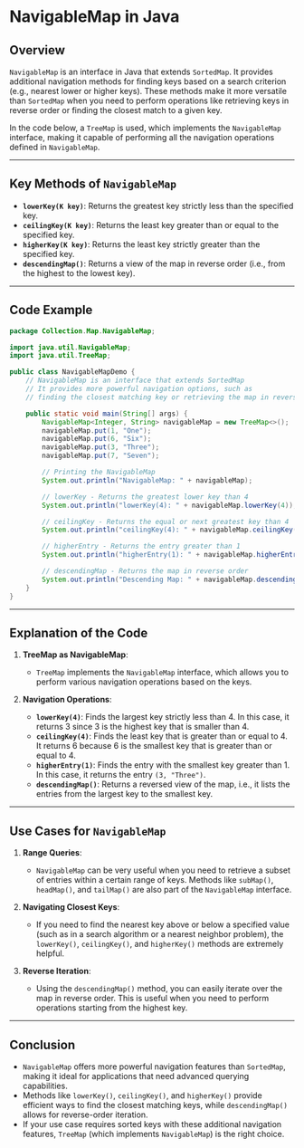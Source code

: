 # NavigableMap in Java

## Overview
`NavigableMap` is an interface in Java that extends `SortedMap`. It provides additional navigation methods for finding keys based on a search criterion (e.g., nearest lower or higher keys). These methods make it more versatile than `SortedMap` when you need to perform operations like retrieving keys in reverse order or finding the closest match to a given key.

In the code below, a `TreeMap` is used, which implements the `NavigableMap` interface, making it capable of performing all the navigation operations defined in `NavigableMap`.

---

## Key Methods of `NavigableMap`

- **`lowerKey(K key)`**: Returns the greatest key strictly less than the specified key.
- **`ceilingKey(K key)`**: Returns the least key greater than or equal to the specified key.
- **`higherKey(K key)`**: Returns the least key strictly greater than the specified key.
- **`descendingMap()`**: Returns a view of the map in reverse order (i.e., from the highest to the lowest key).

---

## Code Example

```java
package Collection.Map.NavigableMap;

import java.util.NavigableMap;
import java.util.TreeMap;

public class NavigableMapDemo {
    // NavigableMap is an interface that extends SortedMap
    // It provides more powerful navigation options, such as
    // finding the closest matching key or retrieving the map in reverse order.

    public static void main(String[] args) {
        NavigableMap<Integer, String> navigableMap = new TreeMap<>();
        navigableMap.put(1, "One");
        navigableMap.put(6, "Six");
        navigableMap.put(3, "Three");
        navigableMap.put(7, "Seven");

        // Printing the NavigableMap
        System.out.println("NavigableMap: " + navigableMap);

        // lowerKey - Returns the greatest lower key than 4
        System.out.println("lowerKey(4): " + navigableMap.lowerKey(4));  // Expected output: 3

        // ceilingKey - Returns the equal or next greatest key than 4
        System.out.println("ceilingKey(4): " + navigableMap.ceilingKey(4));  // Expected output: 6

        // higherEntry - Returns the entry greater than 1
        System.out.println("higherEntry(1): " + navigableMap.higherEntry(1));  // Expected output: (3, "Three")

        // descendingMap - Returns the map in reverse order
        System.out.println("Descending Map: " + navigableMap.descendingMap());
    }
}
```

---

## Explanation of the Code

1. **TreeMap as NavigableMap**:
   - `TreeMap` implements the `NavigableMap` interface, which allows you to perform various navigation operations based on the keys.
   
2. **Navigation Operations**:
   - **`lowerKey(4)`**: Finds the largest key strictly less than 4. In this case, it returns 3 since 3 is the highest key that is smaller than 4.
   - **`ceilingKey(4)`**: Finds the least key that is greater than or equal to 4. It returns 6 because 6 is the smallest key that is greater than or equal to 4.
   - **`higherEntry(1)`**: Finds the entry with the smallest key greater than 1. In this case, it returns the entry `(3, "Three")`.
   - **`descendingMap()`**: Returns a reversed view of the map, i.e., it lists the entries from the largest key to the smallest key.

---

## Use Cases for `NavigableMap`

1. **Range Queries**:
   - `NavigableMap` can be very useful when you need to retrieve a subset of entries within a certain range of keys. Methods like `subMap()`, `headMap()`, and `tailMap()` are also part of the `NavigableMap` interface.
   
2. **Navigating Closest Keys**:
   - If you need to find the nearest key above or below a specified value (such as in a search algorithm or a nearest neighbor problem), the `lowerKey()`, `ceilingKey()`, and `higherKey()` methods are extremely helpful.
   
3. **Reverse Iteration**:
   - Using the `descendingMap()` method, you can easily iterate over the map in reverse order. This is useful when you need to perform operations starting from the highest key.

---

## Conclusion

- `NavigableMap` offers more powerful navigation features than `SortedMap`, making it ideal for applications that need advanced querying capabilities.
- Methods like `lowerKey()`, `ceilingKey()`, and `higherKey()` provide efficient ways to find the closest matching keys, while `descendingMap()` allows for reverse-order iteration.
- If your use case requires sorted keys with these additional navigation features, `TreeMap` (which implements `NavigableMap`) is the right choice.
